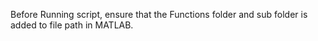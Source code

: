 Before Running script, ensure that the Functions folder and sub folder is added to file path in MATLAB. 
